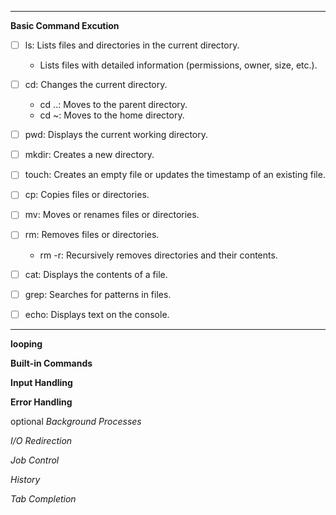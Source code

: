 
----

**Basic Command Excution**   

- [ ] ls: Lists files and directories in the current directory.  

   - Lists files with detailed information (permissions, owner, size, etc.).  

- [ ] cd: Changes the current directory.

    - cd ..: Moves to the parent directory.  
    - cd ~: Moves to the home directory.  

- [ ] pwd: Displays the current working directory.  
- [ ] mkdir: Creates a new directory.  
- [ ] touch: Creates an empty file or updates the timestamp of an existing file.  
- [ ] cp: Copies files or directories.  
- [ ] mv: Moves or renames files or directories.  
- [ ] rm: Removes files or directories.  

    - rm -r: Recursively removes directories and their contents.  

- [ ] cat: Displays the contents of a file.  
- [ ] grep: Searches for patterns in files.  
- [ ] echo: Displays text on the console.  

----

**looping**


**Built-in Commands**


**Input Handling**


**Error Handling**


optional
*Background Processes*

*I/O Redirection*

*Job Control*

*History*

*Tab Completion*

